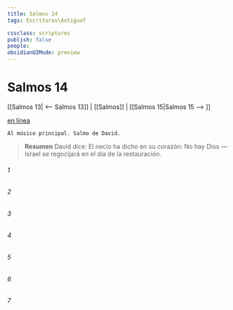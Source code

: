 ```yaml
---
title: Salmos 14
tags: Escrituras\AntiguoT

cssclass: scriptures
publish: false
people:
obsidianUIMode: preview
---
```


# Salmos 14
[[Salmos 13| <-- Salmos 13]] | [[Salmos]] | [[Salmos 15|Salmos 15 --> ]]

[en línea](https://churchofjesuschrist.org/study/scriptures/ot/ps/14?lang=spa)

```
Al músico principal. Salmo de David.
```

> __Resumen__
David dice: El necio ha dicho en su corazón: No hay Dios — Israel se regocijará en el día de la restauración.

###### 1 


###### 2 


###### 3 


###### 4 


###### 5 


###### 6 


###### 7 


